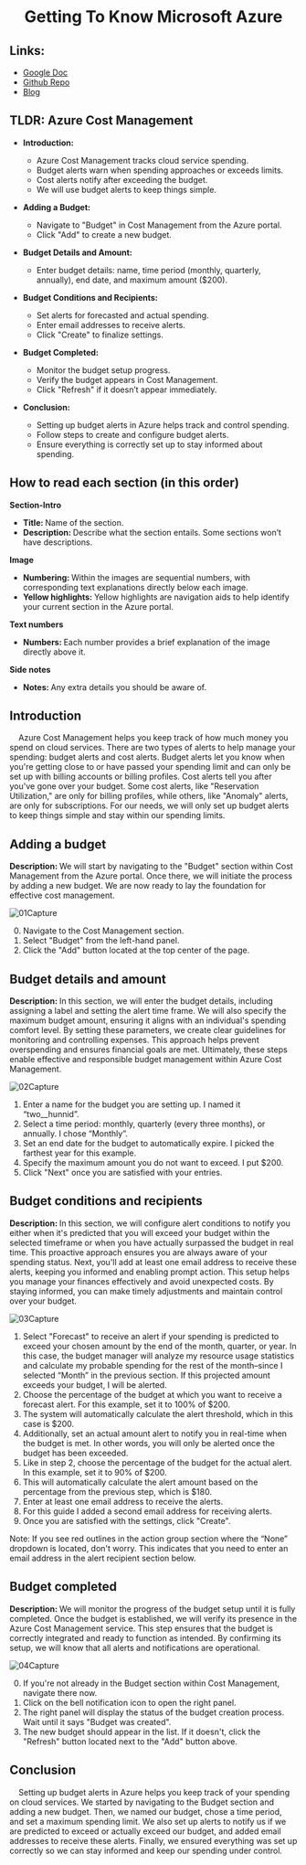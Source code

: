 <p align="center">
  <h1 align="center">Getting To Know Microsoft Azure</h1>
</p>

<h2>Links:</h2>

- [Google Doc](https://docs.google.com/document/d/1mN2FS4Fb8lRj2dibaG4J8qsLY0XLnf_WxuumYpzgJr8/edit?usp=sharing)
- [Github Repo](https://github.com/ImranHuhn/AzureBillAlarm)
- [Blog](http://www.techdeficient.com/2024/06/setting-up-billing-alarm.html)

<h2>TLDR: Azure Cost Management</h2>

- <b>Introduction: </b>
  - Azure Cost Management tracks cloud service spending.
  - Budget alerts warn when spending approaches or exceeds limits.
  - Cost alerts notify after exceeding the budget.
  - We will use budget alerts to keep things simple.

- <b>Adding a Budget: </b>
  - Navigate to "Budget" in Cost Management from the Azure portal.
  - Click "Add" to create a new budget.

- <b>Budget Details and Amount: </b>
  - Enter budget details: name, time period (monthly, quarterly, annually), end date, and maximum amount ($200).
- <b>Budget Conditions and Recipients: </b>
  - Set alerts for forecasted and actual spending.
  - Enter email addresses to receive alerts.
  - Click "Create" to finalize settings.

- <b>Budget Completed: </b>
  - Monitor the budget setup progress.
  - Verify the budget appears in Cost Management.
  - Click "Refresh" if it doesn’t appear immediately.

- <b>Conclusion: </b>
  - Setting up budget alerts in Azure helps track and control spending.
  - Follow steps to create and configure budget alerts.
  - Ensure everything is correctly set up to stay informed about spending.


<h2>How to read each section (in this order)</h2>

<b>Section-Intro</b> 
- <b>Title: </b>Name of the section.
- <b>Description: </b>Describe what the section entails. Some sections won’t have descriptions. 

<b>Image</b> 
- <b>Numbering: </b>Within the images are sequential numbers, with corresponding text explanations directly below each image.
- <b>Yellow highlights: </b>Yellow highlights are navigation aids to help identify your current section in the Azure portal.

<b>Text numbers</b> 
- <b>Numbers: </b>Each number provides a brief explanation of the image directly above it.

<b>Side notes</b> 
- <b>Notes: </b>Any extra details you should be aware of.

<h2>Introduction</h2>

&nbsp;&nbsp;&nbsp;&nbsp;Azure Cost Management helps you keep track of how much money you spend on cloud services. There are two types of alerts to help manage your spending: budget alerts and cost alerts. Budget alerts let you know when you're getting close to or have passed your spending limit and can only be set up with billing accounts or billing profiles. Cost alerts tell you after you've gone over your budget. Some cost alerts, like "Reservation Utilization," are only for billing profiles, while others, like "Anomaly" alerts, are only for subscriptions. For our needs, we will only set up budget alerts to keep things simple and stay within our spending limits.


<h2>Adding a budget</h2>

<b>Description: </b>We will start by navigating to the "Budget" section within Cost Management from the Azure portal. Once there, we will initiate the process by adding a new budget. We are now ready to lay the foundation for effective cost management. 

![01Capture](https://github.com/ImranHuhn/AzureBillAlarm/assets/52342912/6700baea-d771-4628-858a-2aa551e66350)

0.  Navigate to the Cost Management section.
1.  Select "Budget" from the left-hand panel.
2.  Click the "Add" button located at the top center of the page.

<h2>Budget details and amount</h2>

<b>Description: </b>In this section, we will enter the budget details, including assigning a label and setting the alert time frame. We will also specify the maximum budget amount, ensuring it aligns with an individual's spending comfort level. By setting these parameters, we create clear guidelines for monitoring and controlling expenses. This approach helps prevent overspending and ensures financial goals are met. Ultimately, these steps enable effective and responsible budget management within Azure Cost Management.

![02Capture](https://github.com/ImranHuhn/AzureBillAlarm/assets/52342912/f318655f-540e-488e-ae4d-e7eb76accd9d)

1.  Enter a name for the budget you are setting up. I named it “two__hunnid”.
2.  Select a time period: monthly, quarterly (every three months), or annually. I chose “Monthly”.
3.  Set an end date for the budget to automatically expire. I picked the farthest year for this example.
4.  Specify the maximum amount you do not want to exceed. I put $200.
5.  Click "Next" once you are satisfied with your entries.

<h2>Budget conditions and recipients</h2>

<b>Description: </b>In this section, we will configure alert conditions to notify you either when it's predicted that you will exceed your budget within the selected timeframe or when you have actually surpassed the budget in real time. This proactive approach ensures you are always aware of your spending status. Next, you'll add at least one email address to receive these alerts, keeping you informed and enabling prompt action. This setup helps you manage your finances effectively and avoid unexpected costs. By staying informed, you can make timely adjustments and maintain control over your budget.

![03Capture](https://github.com/ImranHuhn/AzureBillAlarm/assets/52342912/d57dd8a8-56a4-498f-b8ab-376808b74f57)

1.  Select "Forecast" to receive an alert if your spending is predicted to exceed your chosen amount by the end of the month, quarter, or year. In this case, the budget manager will analyze my resource usage statistics and calculate my probable spending for the rest of the month–since I selected “Month” in the previous section. If this projected amount exceeds your budget, I will be alerted.
2.  Choose the percentage of the budget at which you want to receive a forecast alert. For this example, set it to 100% of $200.
3.  The system will automatically calculate the alert threshold, which in this case is $200.
4.  Additionally, set an actual amount alert to notify you in real-time when the budget is met. In other words, you will only be alerted once the budget has been exceeded.
5.  Like in step 2, choose the percentage of the budget for the actual alert. In this example, set it to 90% of $200.
6.  This will automatically calculate the alert amount based on the percentage from the previous step, which is $180.
7.  Enter at least one email address to receive the alerts.
8.  For this guide I added a second email address for receiving alerts.
9.  Once you are satisfied with the settings, click "Create".

Note: If you see red outlines in the action group section where the “None” dropdown is located, don't worry. This indicates that you need to enter an email address in the alert recipient section below.

<h2>Budget completed</h2>

<b>Description: </b>We will monitor the progress of the budget setup until it is fully completed. Once the budget is established, we will verify its presence in the Azure Cost Management service. This step ensures that the budget is correctly integrated and ready to function as intended. By confirming its setup, we will know that all alerts and notifications are operational. 

![04Capture](https://github.com/ImranHuhn/AzureBillAlarm/assets/52342912/94232881-13d6-4cf0-97c5-d99e81b3b242)

0.  If you're not already in the Budget section within Cost Management, navigate there now.
1.  Click on the bell notification icon to open the right panel.
2.  The right panel will display the status of the budget creation process. Wait until it says "Budget was created".
3.  The new budget should appear in the list. If it doesn't, click the "Refresh" button located next to the "Add" button above.

<h2>Conclusion</h2>

&nbsp;&nbsp;&nbsp;&nbsp;Setting up budget alerts in Azure helps you keep track of your spending on cloud services. We started by navigating to the Budget section and adding a new budget. Then, we named our budget, chose a time period, and set a maximum spending limit. We also set up alerts to notify us if we are predicted to exceed or actually exceed our budget, and added email addresses to receive these alerts. Finally, we ensured everything was set up correctly so we can stay informed and keep our spending under control.

